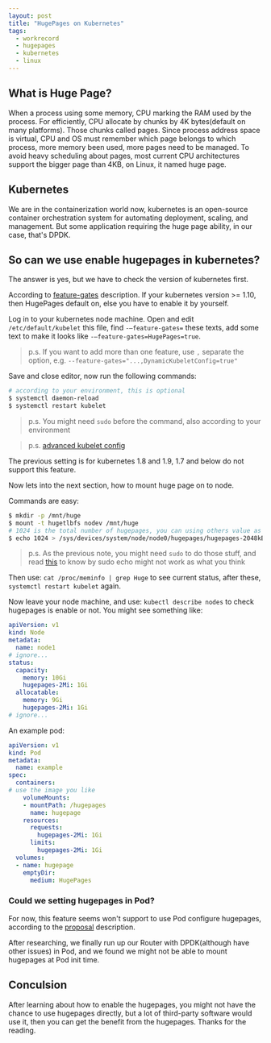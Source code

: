 ```yaml
---
layout: post
title: "HugePages on Kubernetes"
tags:
  - workrecord
  - hugepages
  - kubernetes
  - linux
---
```


## What is Huge Page?

When a process using some memory, CPU marking the RAM used by the process. For efficiently, CPU allocate by chunks by 4K bytes(default on many platforms). Those chunks called pages. Since process address space is virtual, CPU and OS must remember which page belongs to which process, more memory been used, more pages need to be managed. To avoid heavy scheduling about pages, most current CPU architectures support the bigger page than 4KB, on Linux, it named huge page.

## Kubernetes

We are in the containerization world now, kubernetes is an open-source container orchestration system for automating deployment, scaling, and management. But some application requiring the huge page ability, in our case, that's DPDK.

## So can we use enable hugepages in kubernetes?

The answer is yes, but we have to check the version of kubernetes first.

According to [feature-gates](https://kubernetes.io/docs/reference/command-line-tools-reference/feature-gates/) description. If your kubernetes version >= 1.10, then HugePages default on, else you have to enable it by yourself.

Log in to your kubernetes node machine. Open and edit `/etc/default/kubelet` this file, find `-—feature-gates=` these texts, add some text to make it looks like `-—feature-gates=HugePages=true`.

> p.s. If you want to add more than one feature, use `,` separate the option, e.g. `--feature-gates="...,DynamicKubeletConfig=true"`

Save and close editor, now run the following commands:

```bash
# according to your environment, this is optional
$ systemctl daemon-reload
$ systemctl restart kubelet
```

> p.s. You might need `sudo` before the command, also according to your environment

> p.s. [advanced kubelet config](https://kubernetes.io/docs/setup/independent/kubelet-integration/)

The previous setting is for kubernetes 1.8 and 1.9, 1.7 and below do not support this feature.

Now lets into the next section, how to mount huge page on to node.

Commands are easy:
```bash
$ mkdir -p /mnt/huge
$ mount -t hugetlbfs nodev /mnt/huge
# 1024 is the total number of hugepages, you can using others value as you need
$ echo 1024 > /sys/devices/system/node/node0/hugepages/hugepages-2048kB/nr_hugepages
```

> p.s. As the previous note, you might need `sudo` to do those stuff, and read [this](https://stackoverflow.com/questions/84882/sudo-echo-something-etc-privilegedfile-doesnt-work) to know by sudo echo might not work as what you think

Then use: `cat /proc/meminfo | grep Huge` to see current status, after these, `systemctl restart kubelet` again.

Now leave your node machine, and use: `kubectl describe nodes` to check hugepages is enable or not. You might see something like:

```yaml
apiVersion: v1
kind: Node
metadata:
  name: node1
# ignore...
status:
  capacity:
    memory: 10Gi
    hugepages-2Mi: 1Gi
  allocatable:
    memory: 9Gi
    hugepages-2Mi: 1Gi
# ignore...  
```

An example pod:

```yaml
apiVersion: v1
kind: Pod
metadata:
  name: example
spec:
  containers:
# use the image you like
    volumeMounts:
    - mountPath: /hugepages
      name: hugepage
    resources:
      requests:
        hugepages-2Mi: 1Gi
      limits:
        hugepages-2Mi: 1Gi
  volumes:
  - name: hugepage
    emptyDir:
      medium: HugePages
```

### Could we setting hugepages in Pod?

For now, this feature seems won't support to use Pod configure hugepages, according to the [proposal](https://github.com/kubernetes/community/blob/master/contributors/design-proposals/resource-management/hugepages.md#scope) description.

After researching, we finally run up our Router with DPDK(although have other issues) in Pod, and we found we might not be able to mount hugepages at Pod init time.

## Conculsion

After learning about how to enable the hugepages, you might not have the chance to use hugepages directly, but a lot of third-party software would use it, then you can get the benefit from the hugepages. Thanks for the reading.
